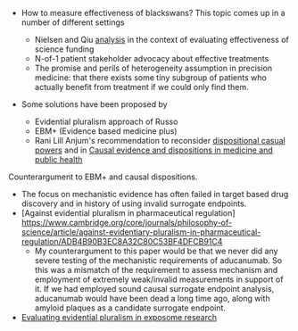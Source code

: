 - How to measure effectiveness of blackswans? This topic comes up in a number of different settings
  - Nielsen and Qiu [analysis](https://scienceplusplus.org/trouble_with_rcts/) in the context of evaluating effectiveness of science funding
  - N-of-1 patient stakeholder advocacy about effective treatments
  - The promise and perils of heterogeneity assumption in precision medicine: that there exists some tiny subgroup of patients who actually benefit from treatment if we could only find them.

- Some solutions have been proposed by 
  - Evidential pluralism approach of Russo
  - EBM+ (Evidence based medicine plus)
  - Rani Lill Anjum's recommendation to reconsider [dispositional casual powers](https://library.oapen.org/handle/20.500.12657/39574) and in [Causal evidence and dispositions in medicine and public health](https://www.ncbi.nlm.nih.gov/pmc/articles/PMC7142708/)

Counterargument to EBM+ and causal dispositions. 
- The focus on mechanistic evidence has often failed in target based drug discovery and in history of using invalid surrogate endpoints.
- [Against evidential pluralism in pharmaceutical regulation] https://www.cambridge.org/core/journals/philosophy-of-science/article/against-evidentiary-pluralism-in-pharmaceutical-regulation/ADB4B90B3EC8A32C80C53BF4DFCB91C4 
  - My counterargument to this paper would be that we never did any severe testing of the mechanistic requirements of aducanumab. So this was a mismatch of the requirement to assess mechanism and employment of extremely weak/invalid measurements in support of it. If we had employed sound causal surrogate endpoint analysis, aducanumab would have been dead a long time ago, along with amyloid plaques as a candidate surrogate endpoint.
- [Evaluating evidential pluralism in exposome research](https://pubmed.ncbi.nlm.nih.gov/30756196/)
